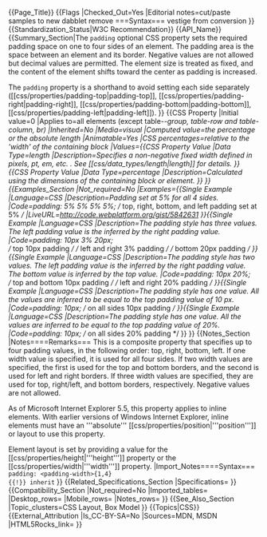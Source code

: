 {{Page_Title}}
{{Flags
|Checked_Out=Yes
|Editorial notes=cut/paste samples to new dabblet
 remove ===Syntax=== vestige from conversion
}}
{{Standardization_Status|W3C Recommendation}}
{{API_Name}}
{{Summary_Section|The <code>padding</code> optional CSS property sets the required padding space on one to four sides of an element. The padding area is the space between an element and its border. Negative values are not allowed but decimal values are permitted.  The element size is treated as fixed, and the content of the element shifts toward the center as padding is increased.

The <code>padding</code> property is a shorthand to avoid setting each side separately ([[css/properties/padding-top|padding-top]], [[css/properties/padding-right|padding-right]], [[css/properties/padding-bottom|padding-bottom]], [[css/properties/padding-left|padding-left]]).
}}
{{CSS Property
|Initial value=0
|Applies to=all elements (except table-*-group, table-row and table-column, br)
|Inherited=No
|Media=visual
|Computed value=the percentage or the absolute length
|Animatable=Yes
|CSS percentages=relative to the 'width' of the containing block
|Values={{CSS Property Value
|Data Type=length
|Description=Specifies a non-negative fixed width defined in pixels, pt, em, etc. . See [[css/data_types/length|length]] for details.
}}{{CSS Property Value
|Data Type=percentage
|Description=Calculated using the dimensions of the containing block or element.
}}
}}
{{Examples_Section
|Not_required=No
|Examples={{Single Example
|Language=CSS
|Description=Padding set at 5% for all 4 sides.
|Code=padding: 5% 5% 5% 5%; 
      /*  top, right, bottom, and left padding set at 5%   */
|LiveURL=http://code.webplatform.org/gist/5842631
}}{{Single Example
|Language=CSS
|Description=The padding style has three values. The left padding value is the inferred by the right padding value.
|Code=padding: 10px 3% 20px;    
      /*  top 10px padding          */
      /*  left and right 3% padding */
      /*  bottom 20px padding       */
}}{{Single Example
|Language=CSS
|Description=The padding style has two values. The left padding value is the inferred by the right padding value.  The bottom value is inferred by the top value.
|Code=padding: 10px 20%;  
      /*  top and bottom 10px padding  */
       /*  left and right 20% padding  */
}}{{Single Example
|Language=CSS
|Description=The padding style has one value. All the values are inferred to be equal to the top padding value of 10 px.
|Code=padding: 10px; 
       /* on all sides 10px padding */
}}{{Single Example
|Language=CSS
|Description=The padding style has one value. All the values are inferred to be equal to the top padding value of 20%.
|Code=padding: 10px; 
       /* on all sides 20% padding */
}}
}}
{{Notes_Section
|Notes====Remarks===
This is a composite property that specifies up to four padding values, in the following order: top, right, bottom, left. If one width value is specified, it is used for all four sides. If two width values are specified, the first is used for the top and bottom borders, and the second is used for left and right borders. If three width values are specified, they are used for top, right/left, and bottom borders, respectively. Negative values are not allowed.

As of Microsoft Internet Explorer 5.5, this property applies to inline elements.  With earlier versions of  Windows Internet Explorer, inline elements must have an '''absolute''' [[css/properties/position|'''position''']] or layout to use this property. 

Element layout is set by providing a value for the [[css/properties/height|'''height''']] property or the [[css/properties/width|'''width''']] property.
|Import_Notes====Syntax===
<code>padding: &lt;padding-width&gt;{1,4} {{!}} inherit</code>
}}
{{Related_Specifications_Section
|Specifications=
}}
{{Compatibility_Section
|Not_required=No
|Imported_tables=
|Desktop_rows=
|Mobile_rows=
|Notes_rows=
}}
{{See_Also_Section
|Topic_clusters=CSS Layout, Box Model
}}
{{Topics|CSS}}
{{External_Attribution
|Is_CC-BY-SA=No
|Sources=MDN, MSDN
|HTML5Rocks_link=
}}